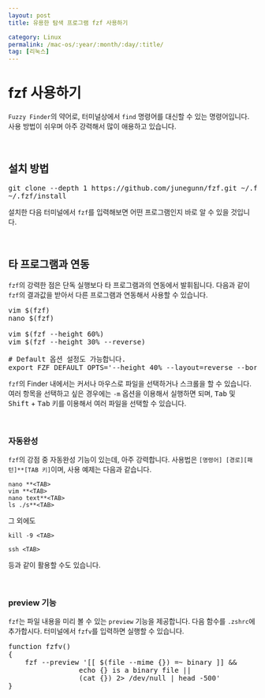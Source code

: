 ```yaml
---
layout: post
title: 유용한 탐색 프로그램 fzf 사용하기

category: Linux
permalink: /mac-os/:year/:month/:day/:title/
tag: [리눅스]
---
```

# fzf 사용하기

`Fuzzy Finder`의 약어로, 터미널상에서 `find` 명령어를 대신할 수 있는 명령어입니다. 사용 방법이 쉬우며 아주 강력해서 많이 애용하고 있습니다.

<br>

## 설치 방법

<pre class="prettyprint">
git clone --depth 1 https://github.com/junegunn/fzf.git ~/.fzf
~/.fzf/install
</pre>

설치한 다음 터미널에서 `fzf`를 입력해보면 어떤 프로그램인지 바로 알 수 있을 것입니다.

<br>

## 타 프로그램과 연동

`fzf`의 강력한 점은 단독 실행보다 타 프로그램과의 연동에서 발휘됩니다. 
다음과 같이 `fzf`의 결과값을 받아서 다른 프로그램과 연동해서 사용할 수 있습니다.

<pre class="prettyprint">
vim $(fzf)
nano $(fzf)

vim $(fzf --height 60%)
vim $(fzf --height 30% --reverse)

# Default 옵션 설정도 가능합니다.
export FZF_DEFAULT_OPTS='--height 40% --layout=reverse --border'
</pre>

`fzf`의 Finder 내에서는 커서나 마우스로 파일을 선택하거나 스크롤을 할 수 있습니다. 
여러 항목을 선택하고 싶은 경우에는 `-m` 옵션을 이용해서 실행하면 되며, <kbd>Tab</kbd> 및 <kbd>Shift</kbd> + <kbd>Tab</kbd> 키를 이용해서
여러 파일을 선택할 수 있습니다.

<br>

### 자동완성

`fzf`의 강점 중 자동완성 기능이 있는데, 아주 강력합니다. 사용법은 `[명령어] [경로][패턴]**[TAB 키]`이며, 사용 예제는 다음과 같습니다.

~~~
nano **<TAB>
vim **<TAB>
nano text**<TAB>
ls ./s**<TAB>
~~~

그 외에도 

~~~
kill -9 <TAB>

ssh <TAB>
~~~

등과 같이 활용할 수도 있습니다.

<br>

### preview 기능

`fzf`는 파일 내용을 미리 볼 수 있는 `preview` 기능을 제공합니다.
다음 함수를 `.zshrc`에 추가합시다. 터미널에서 `fzfv`를 입력하면 실행할 수 있습니다.

<pre class="prettyprint">
function fzfv()
{
    fzf --preview '[[ $(file --mime {}) =~ binary ]] &&
                 echo {} is a binary file ||
                 (cat {}) 2> /dev/null | head -500'
}
</pre>
